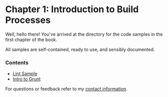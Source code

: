 # Chapter 1: Introduction to Build Processes

Well, hello there! You've arrived at the directory for the code samples in the first chapter of the book.

All samples are self-contained, ready to use, and sensibly documented.

### Contents

- [Lint Sample](https://github.com/bevacqua/buildfirst/tree/master/ch01/01_lint-sample)
- [Intro to Grunt](https://github.com/bevacqua/buildfirst/tree/master/ch01/02_intro-to-grunt)

For questions or feedback refer to my [contact information](https://github.com/bevacqua/buildfirst#feedback).
